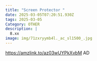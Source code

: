 ```yaml
---
title: "Screen Protector "
date: 2025-03-05T07:20:51.930Z
tags: 2025-03-05
Category: OTHER
description: |
  8.xx
image: img/71zxryymb4l._ac_sl1500_.jpg
---
```

https://amzlink.to/az03wUYPkXvbM
AD